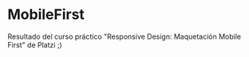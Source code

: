 # MobileFirst
Resultado del curso práctico "Responsive Design: Maquetación Mobile First" de Platzi ;)
